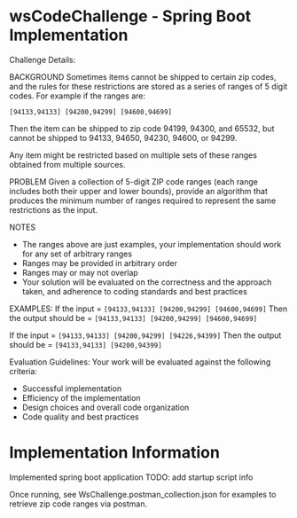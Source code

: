 # wsCodeChallenge - Spring Boot Implementation

Challenge Details:

BACKGROUND
Sometimes items cannot be shipped to certain zip codes, and the rules for these restrictions are stored as a series of ranges of 5 digit codes. For example if the ranges are:

`[94133,94133] [94200,94299] [94600,94699]`

Then the item can be shipped to zip code 94199, 94300, and 65532, but cannot be shipped to 94133, 94650, 94230, 94600, or 94299.

Any item might be restricted based on multiple sets of these ranges obtained from multiple sources.

PROBLEM
Given a collection of 5-digit ZIP code ranges (each range includes both their upper and lower bounds), provide an algorithm that produces the minimum number of ranges required to represent the same restrictions as the input.

NOTES
- The ranges above are just examples, your implementation should work for any set of arbitrary ranges
- Ranges may be provided in arbitrary order
- Ranges may or may not overlap
- Your solution will be evaluated on the correctness and the approach taken, and adherence to coding standards and best practices

EXAMPLES:
If the input = `[94133,94133] [94200,94299] [94600,94699]`
Then the output should be = `[94133,94133] [94200,94299] [94600,94699]`

If the input = `[94133,94133] [94200,94299] [94226,94399]`
Then the output should be = `[94133,94133] [94200,94399]`

Evaluation Guidelines:
Your work will be evaluated against the following criteria:
- Successful implementation
- Efficiency of the implementation
- Design choices and overall code organization
- Code quality and best practices


# Implementation Information
Implemented spring boot application
TODO: add startup script info

Once running, see WsChallenge.postman_collection.json for examples to retrieve zip code ranges via postman.
